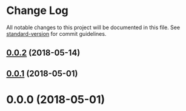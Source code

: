 # Change Log

All notable changes to this project will be documented in this file. See [standard-version](https://github.com/conventional-changelog/standard-version) for commit guidelines.

<a name="0.0.2"></a>
## [0.0.2](https://github.com/j/type-mongo-mapper/compare/v0.0.1...v0.0.2) (2018-05-14)



<a name="0.0.1"></a>
## [0.0.1](https://github.com/j/type-mongo-mapper/compare/v0.0.0...v0.0.1) (2018-05-01)



<a name="0.0.0"></a>
# 0.0.0 (2018-05-01)
